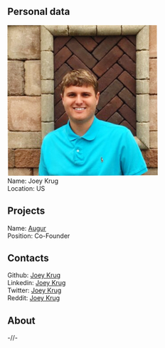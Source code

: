 ## Personal data   
![photo](photo/joey_krug.jpg)  
Name: Joey Krug  
Location: US  
## Projects 
Name: [Augur](../projects/augur.md)   
Position: Co-Founder
## Contacts
Github: [Joey Krug](https://github.com/joeykrug)  
Linkedin: [Joey Krug](https://www.linkedin.com/in/joeykrug/?locale=en_US)  
Twitter: [Joey Krug](https://twitter.com/joeykrug)  
Reddit: [Joey Krug](https://www.reddit.com/user/joeykrug)  
## About
-//-
